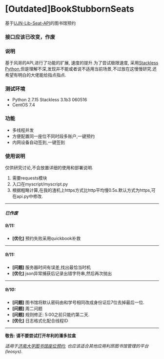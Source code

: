 # [Outdated]BookStubbornSeats
基于[UJN-Lib-Seat-API](https://github.com/iozephyr/UJN-Lib-Seat-API)的图书馆预约
### 接口应该已改变，作废

### 说明
基于风哥的API,进行了功能的扩展, 速度的提升.为了尝试极限速度, 采用[Stackless Python](https://github.com/stackless-dev/stackless/wiki),但是理解不深,发现并不能或者说不适用当前场景,不过放在这慢慢研究.还希望有明白的大佬能给指点指点.


### 测试环境

- Python 2.7.15 Stackless 3.1b3 060516
- CentOS 7.4

### 功能

- 多线程并发
- 方便配置同一座位不同时段多账户,一键预约
- 内网设备自动签到,一键签到

### 使用说明
仅供研究讨论,不会放置详细的使用和部署说明.
1. 需要requests模块
2. 入口在myscript/myscript.py
3. 根据粗略计算,在我的渣机上https方式比http平均慢0.5s.默认方式为https,可在api.py中修改.
---
##### 已作废
##### 9/11: 
- __[优化]__ 预约失败采用quickbook补救

---

##### 9/11: 
- __[问题]__ 服务器时间有误差,找出最恰当时机
- __[优化]__ json异常捕获后记录出错字符串,然后再次抛出

- - -

##### 9/10: 

- __[问题]__ 图书馆将默认密码由和学号相同改成身份证后7位去掉最后一位.
- __[问题]__ 周二问题
- __[问题]__ 规则修正: 5:00之前只能约第二天.
- __[优化]__ 日志格式化配合线程ID

- - -
**敬告: 请不要尝试打开牟利的潘多拉盒**

*适用于[济南大学图书馆座位预约](http://seat.ujn.edu.cn/login?targetUri=%2F), 也应该适合其他应用利昂图书馆管理的平台(leosys).*
